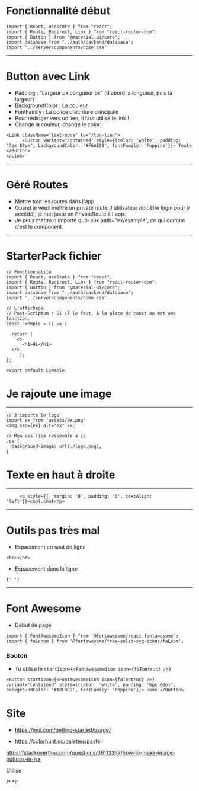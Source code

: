 # Fonctionnalité début 
```
import { React, useState } from "react";
import { Route, Redirect, Link } from "react-router-dom";
import { Button } from "@material-ui/core";
import database from "../auth/backend/database";
import '../server/components/home.css'
```
----
# Button avec Link
- Padding : "Largeur px Longueur px" (d'abord la longueur, puis la largeur)
- BackgroundColor : La couleur
- FontFamily : La police d'écriture principale 
- Pour rédiriger vers un lien, il faut utilisé le link !
- Changé la couleur, change le color:
```
<Link className="text-none" to="/ton-lien">
      <Button variant="contained" style={{color: 'white', padding: "7px 80px", backgroundColor: '#F6AE99', fontFamily: 'Poppins'}}> Texte </Button>
</Link>
```
----
# Géré Routes

- Mettre tout les routes dans l'app
- Quand je veux mettre un private route (l'utilisateur doit être login pour y accédé), je met juste un PrivateRoute 
à l'app.
- Je peux mettre n'importe quoi aux path="ex/example", ce qui compte c'est le component. 
----
# StarterPack fichier 

```
// Fonctionnalité 
import { React, useState } from "react";
import { Route, Redirect, Link } from "react-router-dom";
import { Button } from "@material-ui/core";
import database from "../auth/backend/database";
import '../server/components/home.css'

// L'affichage 
// Post-Scriptum : Si il le faut, à la place du const on met une fonction.
const Exemple = () => { 

  return (
    <>
      <h1>Hi</h1>
  </>
     );
};

export default Exemple;
```

# Je rajoute une image 
----
```
// J'importe le logo
import ex from 'assets/ex.png'
<img src={ex} alt="ex" />;

// Mon css file ressemble à ça
.ex {
  background-image: url(./logo.png);
}
```
# Texte en haut à droite
----
```
     <p style={{  margin: '0', padding: '0', textAlign: 'left'}}>cool.chat</p>
```
----
# Outils pas très mal 

- Espacement en saut de ligne

```
<br></br>
```

- Espacement dans la ligne

```
{' '}
```
----
# Font Awesome
- Début de page 
```
import { FontAwesomeIcon } from '@fortawesome/react-fontawesome';
import { faLenom } from '@fortawesome/free-solid-svg-icons/faLeom';
```

### Bouton

- Tu utilise le `` startIcon={<FontAwesomeIcon icon={faTontruc} />} ``
```
<Button startIcon={<FontAwesomeIcon icon={faTontruc} />} variant="contained" style={{color: 'white', padding: "6px 60px", backgroundColor: '#A2CDCD', fontFamily: 'Poppins'}}> Home </Button>
```

# Site 

- https://mui.com/getting-started/usage/

- https://colorhunt.co/palettes/pastel


https://stackoverflow.com/questions/36113367/how-to-make-image-buttons-in-jsx


Utilise 

/* */